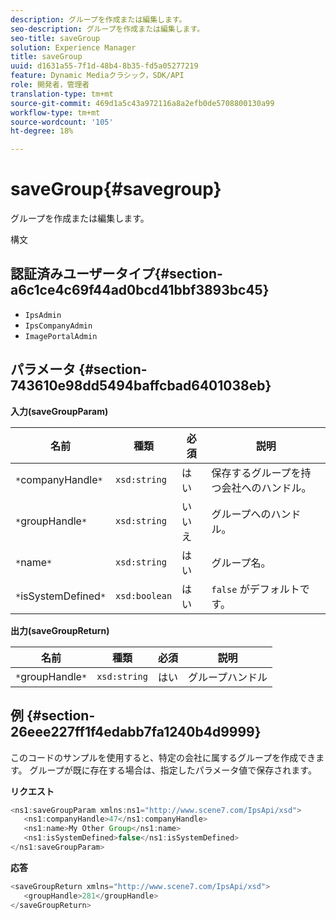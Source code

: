 ```yaml
---
description: グループを作成または編集します。
seo-description: グループを作成または編集します。
seo-title: saveGroup
solution: Experience Manager
title: saveGroup
uuid: d1631a55-7f1d-48b4-8b35-fd5a05277219
feature: Dynamic Mediaクラシック，SDK/API
role: 開発者，管理者
translation-type: tm+mt
source-git-commit: 469d1a5c43a972116a8a2efb0de5708800130a99
workflow-type: tm+mt
source-wordcount: '105'
ht-degree: 18%

---
```



# saveGroup{#savegroup}

グループを作成または編集します。

構文

## 認証済みユーザータイプ{#section-a6c1ce4c69f44ad0bcd41bbf3893bc45}

* `IpsAdmin`
* `IpsCompanyAdmin`
* `ImagePortalAdmin`

## パラメータ {#section-743610e98dd5494baffcbad6401038eb}

**入力(saveGroupParam)**

| 名前 | 種類 | 必須 | 説明 |
|---|---|---|---|
| `*`companyHandle`*` | `xsd:string` | はい | 保存するグループを持つ会社へのハンドル。 |
| `*`groupHandle`*` | `xsd:string` | いいえ | グループへのハンドル。 |
| `*`name`*` | `xsd:string` | はい | グループ名。 |
| `*`isSystemDefined`*` | `xsd:boolean` | はい | `false` がデフォルトです。 |

**出力(saveGroupReturn)**

| 名前 | 種類 | 必須 | 説明 |
|---|---|---|---|
| `*`groupHandle`*` | `xsd:string` | はい | グループハンドル |

## 例 {#section-26eee227ff1f4edabb7fa1240b4d9999}

このコードのサンプルを使用すると、特定の会社に属するグループを作成できます。 グループが既に存在する場合は、指定したパラメータ値で保存されます。

**リクエスト**

```java
<ns1:saveGroupParam xmlns:ns1="http://www.scene7.com/IpsApi/xsd">
   <ns1:companyHandle>47</ns1:companyHandle>
   <ns1:name>My Other Group</ns1:name>
   <ns1:isSystemDefined>false</ns1:isSystemDefined>
</ns1:saveGroupParam>
```

**応答**

```java
<saveGroupReturn xmlns="http://www.scene7.com/IpsApi/xsd">
   <groupHandle>281</groupHandle>
</saveGroupReturn>
```

